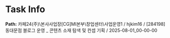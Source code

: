# Task Info

**Path:** 카페24(주)\본사사업장\[CG]MI본부\창업센터\사업운영1 / hjkim16 / [284198] 동대문점 블로그 운영 _ 콘텐츠 소재 탐색 및 컨셉 기획 / 2025-08-01_00-00-00


